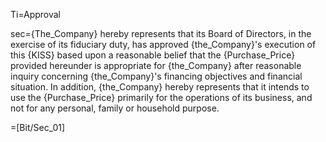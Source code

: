 Ti=Approval

sec={The_Company} hereby represents that its Board of Directors, in the exercise of its fiduciary duty, has approved {the_Company}'s execution of this {KISS} based upon a reasonable belief that the {Purchase_Price} provided hereunder is appropriate for {the_Company} after reasonable inquiry concerning {the_Company}'s financing objectives and financial situation.  In addition, {the_Company} hereby represents that it intends to use the {Purchase_Price} primarily for the operations of its business, and not for any personal, family or household purpose.

=[Bit/Sec_01]